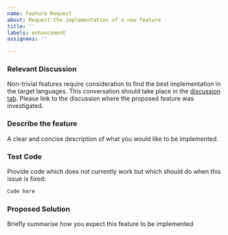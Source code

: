 ```yaml
---
name: Feature Request
about: Request the implementation of a new feature
title: ''
labels: enhancement
assignees: ''

---
```


### Relevant Discussion

Non-trivial features require consideration to find the best implementation in the target languages.
This conversation should take place in the [discussion tab](https://github.com/pyccel/pyccel/discussions/categories/q-a).
Please link to the discussion where the proposed feature was investigated.

### Describe the feature
A clear and concise description of what you would like to be implemented.

### Test Code
Provide code which does not currently work but which should do when this issue is fixed:
```python
Code here
```

### Proposed Solution
Briefly summarise how you expect this feature to be implemented
